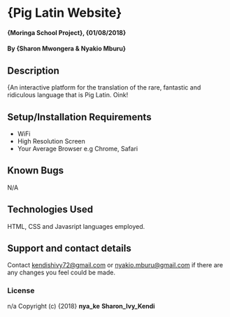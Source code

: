 # {Pig Latin Website}
#### {Moringa School Project}, {01/08/2018}
#### By **{Sharon Mwongera & Nyakio Mburu}**
## Description
{An interactive platform for the translation of the rare, fantastic and ridiculous language that is Pig Latin. Oink!
## Setup/Installation Requirements
* WiFi
* High Resolution Screen
* Your Average Browser e.g Chrome, Safari

## Known Bugs
N/A
## Technologies Used
HTML, CSS and Javasript languages employed.
## Support and contact details
Contact kendishivy72@gmail.com or nyakio.mburu@gmail.com if there are any changes you feel could be made.
### License
n/a
Copyright (c) {2018} **nya_ke** **Sharon_Ivy_Kendi**
